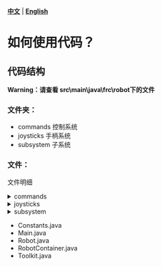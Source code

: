 [**中文**](/docs/zh-cn/HowToUse.md) 
| 
[**English**](/docs/en-us/HowToUse.md)

# 如何使用代码？

## 代码结构

**Warning：请查看 src\main\java\frc\robot下的文件**

### 文件夹：

- commands 控制系统
- joysticks 手柄系统
- subsystem 子系统


### 文件：
文件明细

<div>
    <details>
        <summary>commands</summary>
        <ul>
            <li>ArcadeDrive.java</li>
            <li>I_Will.java</li>
            <li>ArcadeDrive.java</li>
            <li>Intakecomm.java</li>
            <li>LiftComm.java</li>
            <li>PCM_Conctrl.java</li>
            <li>UpAndShootComm.java</li>
            <li>VisionCmd.java</li>
        </ul>
    </details>
    <details>
        <summary>joysticks</summary>
        <ul>
            <li>DriverStick.java</li>
            <li>OperateStick.java</li>
        </ul>
    </details>
    <details>
        <summary>subsystem</summary>
        <ul>
            <li>DriverSystem.java</li>
            <li>intakeSystem.java</li>
            <li>ArcadeDrive.java</li>
            <li>LiftSystem.java</li>
            <li>PneumaticSystem.java</li>
            <li>upAndShootSystem.java</li>
            <li>VisionSystem.java</li>
            <li>VisionCmd.java</li>
        </ul>
    </details>
    <ul>
        <li>Constants.java</li>
        <li>Main.java</li>
        <li>Robot.java</li>
        <li>RobotContainer.java</li>
        <li>Toolkit.java</li>
    </ul>

</div>



